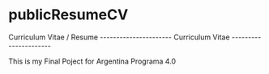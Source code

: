 # publicResumeCV
Curriculum Vitae / Resume
---------------------- Curriculum Vitae ----------------------

This is my Final Poject for Argentina Programa 4.0
